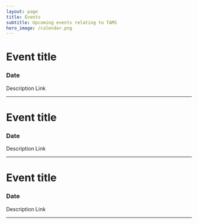 ```yaml
---
layout: page
title: Events
subtitle: Upcoming events relating to TAMS
hero_image: /calendar.png
---
```


# Event title
### Date
Description
Link

---

# Event title
### Date
Description
Link

---

# Event title
### Date
Description
Link

---
